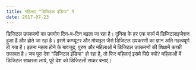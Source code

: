 ```yaml
---
title: महिलाएं "डिजिटल इंडिया" में
date: 2017-07-23
---
```



डिजिटल उपकरणों का उपयोग दिन-ब-दिन बढ़ता जा रहा है। दुनिया के हर एक कार्य में डिजिटलाइजेशन हुआ है और होते जा रहा है। इसमे कम्प्यूटर और मोबाइल जैसे डिजिटल उपकरणों का ज्ञान अति महत्वपूर्ण हो गया है। इतना महत्व होने के बावजूद, पुरुष और महिलाओं में डिजिटल उपकरणों की शिक्षामें काफी तफावत है। जब पूरा देश "डिजिटल इंडिया" हो रहा है, तो फिर महिलाएं इसमे पिछे क्यों? महिलाओं में डिजिटल साक्षरता लाये, पूरे देश को डिजिटली साक्षर बनाएं।
